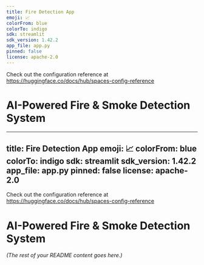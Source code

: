 ```yaml
---
title: Fire Detection App
emoji: 📈
colorFrom: blue
colorTo: indigo
sdk: streamlit
sdk_version: 1.42.2
app_file: app.py
pinned: false
license: apache-2.0
---
```


Check out the configuration reference at https://huggingface.co/docs/hub/spaces-config-reference

# AI-Powered Fire & Smoke Detection System

---
title: Fire Detection App
emoji: 📈
colorFrom: blue
colorTo: indigo
sdk: streamlit
sdk_version: 1.42.2
app_file: app.py
pinned: false
license: apache-2.0
---

Check out the configuration reference at https://huggingface.co/docs/hub/spaces-config-reference

# AI-Powered Fire & Smoke Detection System

*(The rest of your README content goes here.)*

